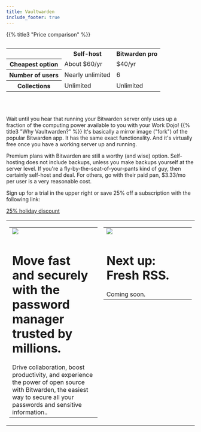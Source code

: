 ```yaml
---
title: Vaultwarden
include_footer: true
---
```


{{% title3 "Price comparison" %}}
<table>
    <caption></caption>
    <tr>
        <td> </td>
        <th scope="col" class="heman">Self-host</th>
        <th scope="col" class="skeletor">Bitwarden pro</th>
    </tr>
    <tr>
        <th scope="row">Cheapest option</th>
        <td>About $60/yr</td>
        <td>$40/yr</td>
    </tr>
    <tr>
        <th scope="row">Number of users</th>
        <td>Nearly unlimited</td>
        <td>6</td>
    </tr>
    <tr>
        <th scope="row">Collections</th>
        <td>Unlimited</td>
        <td>Unlimited</td>
    </tr>

</table>

<br><br>


Wait until you hear that running your Bitwarden server only uses up a fraction of the computing power available to you with your Work Dojo!
{{% title3 "Why Vaultwarden?" %}}
It's basically a mirror image ("fork") of the popular Bitwarden app. It has the same exact functionality.  And it's virtually free once you have a working server up and running.

Premium plans with Bitwarden are still a worthy (and wise) option.  Self-hosting does not include backups, unless you make backups yourself at the server level.  If you're a fly-by-the-seat-of-your-pants kind of guy, then certainly self-host and deal.  For others, go with their paid pan, $3.33/mo per user is a very reasonable cost.

Sign up for a trial in the upper right or save 25% off a subscription with the following link:

 <a href="https://blog.workmates.live/workmates-holiday-season-discount">25% holiday discount</a> 

 
<table border="0" cellpadding="0" cellspacing="0" width="600" id="templateColumns">
    <tr>
        <td align="center" valign="top" width="50%" class="templateColumnContainer">
            <table border="0" cellpadding="10" cellspacing="0" width="100%">
                <tr>
                    <td class="leftColumnContent">
                      <a href="https://bitwarden.com">  
                        <img src="https://workmates.live/wp-content/uploads/2022/11/bitwarden-logo2.png" class="columnImage" />
                    </td>
                </tr>
                <tr>
                    <td valign="top" class="leftColumnContent">
                        <h1>Move fast and securely with the password manager trusted by millions.</h1>
                       Drive collaboration, boost productivity, and experience the power of open source with Bitwarden, the easiest way to secure all your passwords and sensitive information.. 
                    </td>
                </tr>
            </table>
        </td>
        <td align="center" valign="top" width="50%" class="templateColumnContainer">
            <table border="0" cellpadding="10" cellspacing="0" width="100%">
                <tr>
                    <td class="rightColumnContent">
                      <a href="">
                        <img src="https://workmates.live/wp-content/uploads/2022/11/freshrss-logo.png" class="columnImage" />
                    </td>
                </tr>
                <tr>
                    <td valign="top" class="rightColumnContent">
                        <h1>Next up:  Fresh RSS.</h1>
                        Coming soon.
                    </td>
                </tr>
            </table>
        </td>
    </tr>
</table>

